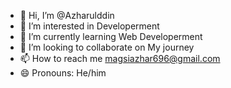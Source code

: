 - 👋 Hi, I’m @Azharulddin
- 👀 I’m interested in Developerment
- 🌱 I’m currently learning Web Developerment
- 💞️ I’m looking to collaborate on My journey
- 📫 How to reach me magsiazhar696@gmail.com
- 😄 Pronouns: He/him


<!---
Azharulddin/Azharulddin is a ✨ special ✨ repository because its `README.md` (this file) appears on your GitHub profile.
You can click the Preview link to take a look at your changes.
--->
